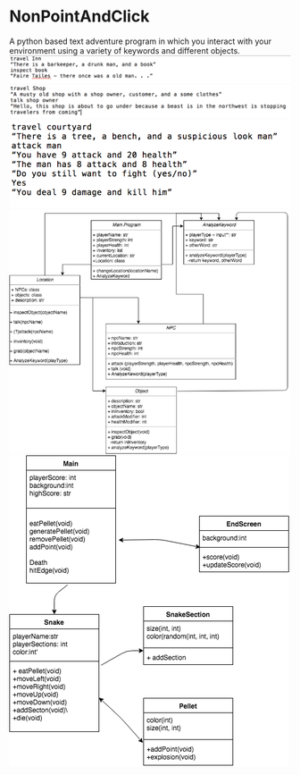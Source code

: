 # NonPointAndClick
A python based text adventure program in which you interact with your environment using a variety of keywords and different objects.
![](https://github.com/DoubekSeth/NonPointAndClick/blob/master/Images/Screen%20Shot%202018-02-26%20at%201.56.50%20PM.png)
![](https://github.com/DoubekSeth/NonPointAndClick/blob/master/Images/Screen%20Shot%202018-02-26%20at%202.00.18%20PM.png)
![](https://github.com/DoubekSeth/NonPointAndClick/blob/master/Images/Screen%20Shot%202018-02-26%20at%202.03.29%20PM.png)
![](https://github.com/DoubekSeth/NonPointAndClick/blob/master/Images/Non-point%20and%20click.png)
![](https://github.com/DoubekSeth/NonPointAndClick/blob/master/Images/Snake%20game.png)
